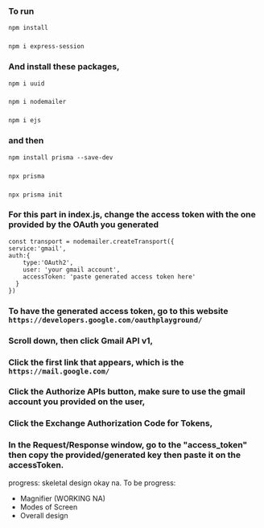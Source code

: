 ### To run
```npm install```
###
```npm i express-session```

### And install these packages,
``` npm i uuid ```
###
``` npm i nodemailer ```
###
``` npm i ejs ```

### and then
```npm install prisma --save-dev```
###
```npx prisma```
###
```npx prisma init```

### For this part in index.js, change the access token with the one provided by the OAuth you generated
    const transport = nodemailer.createTransport({
    service:'gmail',
    auth:{
        type:'OAuth2',
        user: 'your gmail account',
        accessToken: 'paste generated access token here'
      }
    })
### To have the generated access token, go to this website ``` https://developers.google.com/oauthplayground/ ```
### Scroll down, then click Gmail API v1,
### Click the first link that appears, which is the ``` https://mail.google.com/ ```
### Click the Authorize APIs button, make sure to use the gmail account you provided on the user, 
### Click the Exchange Authorization Code for Tokens,
### In the Request/Response window, go to the "access_token" then copy the provided/generated key then paste it on the accessToken.

progress: skeletal design okay na.
To be progress:
- Magnifier (WORKING NA)
- Modes of Screen
- Overall design

